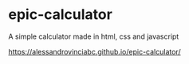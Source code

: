 # epic-calculator
A simple calculator made in html, css and javascript

https://alessandrovinciabc.github.io/epic-calculator/
